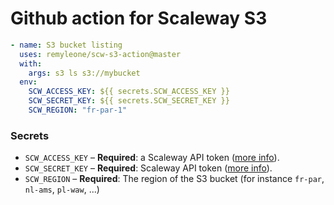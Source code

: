 # Github action for Scaleway S3

```yaml
- name: S3 bucket listing
  uses: remyleone/scw-s3-action@master
  with:
    args: s3 ls s3://mybucket
  env:
    SCW_ACCESS_KEY: ${{ secrets.SCW_ACCESS_KEY }}
    SCW_SECRET_KEY: ${{ secrets.SCW_SECRET_KEY }}
    SCW_REGION: "fr-par-1"
```

### Secrets

- `SCW_ACCESS_KEY` – **Required**: a Scaleway API token ([more info](https://www.scaleway.com/en/docs/generate-an-api-token/)).
- `SCW_SECRET_KEY` – **Required**: Scaleway API token ([more info](https://www.scaleway.com/en/docs/generate-an-api-token/)).
- `SCW_REGION` – **Required**: The region of the S3 bucket (for instance `fr-par`, `nl-ams`, `pl-waw`, ...)
